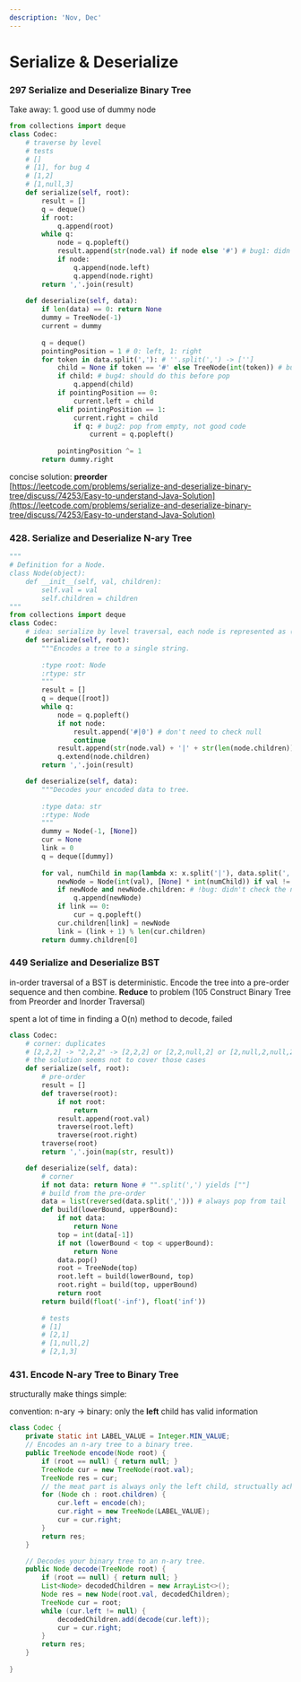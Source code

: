 ```yaml
---
description: 'Nov, Dec'
---
```


# Serialize & Deserialize

### 297 Serialize and Deserialize Binary Tree

Take away: 1. good use of dummy node

```python
from collections import deque
class Codec:
    # traverse by level
    # tests
    # []
    # [1], for bug 4
    # [1,2]
    # [1,null,3]
    def serialize(self, root):
        result = []
        q = deque()
        if root:
            q.append(root)
        while q:
            node = q.popleft()
            result.append(str(node.val) if node else '#') # bug1: didn't convert to str
            if node:
                q.append(node.left)
                q.append(node.right)
        return ','.join(result)
        
    def deserialize(self, data):
        if len(data) == 0: return None
        dummy = TreeNode(-1)
        current = dummy
        
        q = deque()
        pointingPosition = 1 # 0: left, 1: right
        for token in data.split(','): # ''.split(',') -> ['']
            child = None if token == '#' else TreeNode(int(token)) # bug3: didn't convert to TreeNode
            if child: # bug4: should do this before pop
                q.append(child) 
            if pointingPosition == 0:
                current.left = child
            elif pointingPosition == 1:
                current.right = child
                if q: # bug2: pop from empty, not good code
                    current = q.popleft()
            
            pointingPosition ^= 1
        return dummy.right
```

concise solution: **preorder**  
[https://leetcode.com/problems/serialize-and-deserialize-binary-tree/discuss/74253/Easy-to-understand-Java-Solution](https://leetcode.com/problems/serialize-and-deserialize-binary-tree/discuss/74253/Easy-to-understand-Java-Solution)

### 428. Serialize and Deserialize N-ary Tree

```python
"""
# Definition for a Node.
class Node(object):
    def __init__(self, val, children):
        self.val = val
        self.children = children
"""
from collections import deque
class Codec:
    # idea: serialize by level traversal, each node is represented as (val, numChildren)
    def serialize(self, root):
        """Encodes a tree to a single string.
        
        :type root: Node
        :rtype: str
        """
        result = []
        q = deque([root])
        while q:
            node = q.popleft()
            if not node:
                result.append('#|0') # don't need to check null
                continue
            result.append(str(node.val) + '|' + str(len(node.children)))
            q.extend(node.children)
        return ','.join(result)

    def deserialize(self, data):
        """Decodes your encoded data to tree.
        
        :type data: str
        :rtype: Node
        """
        dummy = Node(-1, [None])
        cur = None
        link = 0
        q = deque([dummy])
        
        for val, numChild in map(lambda x: x.split('|'), data.split(',')):
            newNode = Node(int(val), [None] * int(numChild)) if val != '#' else None
            if newNode and newNode.children: # !bug: didn't check the number of children
                q.append(newNode)
            if link == 0:
                cur = q.popleft()
            cur.children[link] = newNode
            link = (link + 1) % len(cur.children)
        return dummy.children[0]
```



### 449 Serialize and Deserialize BST

in-order traversal of a BST is deterministic. Encode the tree into a pre-order sequence and then combine. **Reduce** to problem \(105 Construct Binary Tree from Preorder and Inorder Traversal\)

spent a lot of time in finding a O\(n\) method to decode, failed

```python
class Codec:    
    # corner: duplicates
    # [2,2,2] -> "2,2,2" -> [2,2,2] or [2,2,null,2] or [2,null,2,null,2]
    # the solution seems not to cover those cases
    def serialize(self, root):
        # pre-order
        result = []
        def traverse(root):
            if not root:
                return
            result.append(root.val)
            traverse(root.left)
            traverse(root.right)
        traverse(root)
        return ','.join(map(str, result))

    def deserialize(self, data):
        # corner
        if not data: return None # "".split(',') yields [""]
        # build from the pre-order
        data = list(reversed(data.split(','))) # always pop from tail
        def build(lowerBound, upperBound):
            if not data:
                return None
            top = int(data[-1])
            if not (lowerBound < top < upperBound):
                return None
            data.pop()
            root = TreeNode(top)
            root.left = build(lowerBound, top)
            root.right = build(top, upperBound)
            return root
        return build(float('-inf'), float('inf'))
        
        # tests
        # [1]
        # [2,1]
        # [1,null,2]
        # [2,1,3]
```

### 431. Encode N-ary Tree to Binary Tree

structurally make things simple:

convention: n-ary -&gt; binary: only the **left** child has valid information

```java
class Codec {
    private static int LABEL_VALUE = Integer.MIN_VALUE;
    // Encodes an n-ary tree to a binary tree.
    public TreeNode encode(Node root) {
        if (root == null) { return null; }
        TreeNode cur = new TreeNode(root.val);
        TreeNode res = cur;
        // the meat part is always only the left child, structually achieve the goal
        for (Node ch : root.children) {
            cur.left = encode(ch);
            cur.right = new TreeNode(LABEL_VALUE);
            cur = cur.right;
        }
        return res;
    }

    // Decodes your binary tree to an n-ary tree.
    public Node decode(TreeNode root) {
        if (root == null) { return null; }
        List<Node> decodedChildren = new ArrayList<>();
        Node res = new Node(root.val, decodedChildren);
        TreeNode cur = root;
        while (cur.left != null) {
            decodedChildren.add(decode(cur.left));
            cur = cur.right;
        }
        return res;
    }
    
}
```

